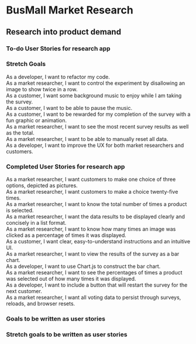 # BusMall Market Research
## Research into product demand
### To-do User Stories for research app

### Stretch Goals
As a developer, I want to refactor my code.<br/>
As a market researcher, I want to control the experiment by disallowing an image to show twice in a row.<br/>
As a customer, I want some background music to enjoy while I am taking the survey.<br/>
As a customer, I want to be able to pause the music.<br/>
As a customer, I want to be rewarded for my completion of the survey with a fun graphic or animation.<br/>
As a market researcher, I want to see the most recent survey results as well as the total.<br/>
As a market researcher, I want to be able to manually reset all data.<br/>
As a developer, I want to improve the UX for both market researchers and customers.<br/>

### Completed User Stories for research app
As a market researcher, I want customers to make one choice of three options, depicted as pictures.<br/>
As a market researcher, I want customers to make a choice twenty-five times.<br/>
As a market researcher, I want to know the total number of times a product is selected.<br/>
As a market researcher, I want the data results to be displayed clearly and concisely in a list format.<br/>
As a market researcher, I want to know how many times an image was clicked as a percentage of times it was displayed.<br/>
As a customer, I want clear, easy-to-understand instructions and an intuitive UI.<br/>
As a market researcher, I want to view the results of the survey as a bar chart.<br/>
As a developer, I want to use Chart.js to construct the bar chart.<br/>
As a market researcher, I want to see the percentages of times a product was selected out of how many times it was displayed.<br/>
As a developer, I want to include a button that will restart the survey for the next customer.<br/>
As a market researcher, I want all voting data to persist through surveys, reloads, and browser resets.<br/>

### Goals to be written as user stories

### Stretch goals to be written as user stories
